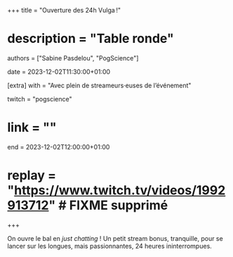 +++
title = "Ouverture des 24h Vulga !"
# description = "Table ronde"
authors = ["Sabine Pasdelou", "PogScience"]

date = 2023-12-02T11:30:00+01:00

[extra]
with = "Avec plein de streameurs·euses de l’événement"

twitch = "pogscience"
# link = ""

end = 2023-12-02T12:00:00+01:00

# replay = "https://www.twitch.tv/videos/1992913712"  # FIXME supprimé
+++

On ouvre le bal en _just chatting_ ! Un petit stream bonus, tranquille, pour se lancer sur les longues, mais
passionnantes, 24 heures ininterrompues.
